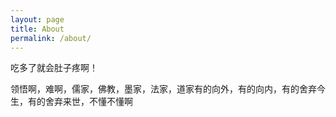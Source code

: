 ```yaml
---
layout: page
title: About
permalink: /about/
---
```


吃多了就会肚子疼啊！


领悟啊，难啊，儒家，佛教，墨家，法家，道家有的向外，有的向内，有的舍弃今生，有的舍弃来世，不懂不懂啊

